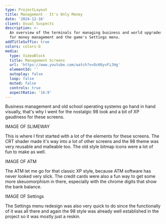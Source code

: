 ```yaml
---
type: ProjectLayout
title: Management - It's Only Money
date: '2024-12-16'
client: Usual Suspects
description: >-
  An overview of the terminals for managing business and world upgrades, an ATM
  for money management and the game's Settings menu.
addTitleSuffix: true
colors: colors-b
media:
  type: VideoBlock
  title: Management Screens
  url: 'https://www.youtube.com/watch?v=OcK6yvFiJHg'
  elementId: ''
  autoplay: false
  loop: false
  muted: false
  controls: true
  aspectRatio: '16:9'
---
```

Business management and old school operating systems go hand in hand visually, that's why I went for the nostalgic 98 look and a bit of XP gaudiness for these screens.

IMAGE OF SLIMEWAY

This is where I first started with a lot of the elements for these screens. The CRT shader made it's way into a lot of other screens and the 98 theme was very reusable and malleable too. The old style bitmap icons were a lot of fun to make as well.

IMAGE OF ATM

The ATM let me go for that classic XP style, because ATM software has never looked very slick. The credit cards were also a fun way to get some more skeuomorphism in there, especially with the chrome digits that show the bank balance.

IMAGE OF Settings

The Settings menu redesign was also very quick to do since the functionally of it was all there and again the 98 style was already well established in the project so it was mostly just a reskin. 
